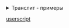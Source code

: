 <details>
  <summary>Транслит - примеры</summary>

№ | Алфавит
------------ | -------------
1 | `a b v g d e ë ž z i j k l m n o p r s t u f x c č š ś ġ y q ė ũ ã`
2 | `a b v g d e e z z i j k l m n o p r s t u f x c c s s g y q e u a`
3 | `a b v g d e ë ž z i y k l m n o p r s t u f x c č š ś ġ ī q ė ũ ã`
4 | `a b v g d e ë ž z i y k l m n o p r s t u f x c č š ś ġ ĭ q ė ũ ã`
5 | `a b v g d e ë ž z i y k l m n o p r s t u f x c č š ś ġ î q ė ũ ã`
6 | `a b v g d e ë ž z i j k l m n o p r s t u f x c ç ş ś ġ y q ė ų ą`
</details>

[userscript](https://greasyfork.org/scripts/21717)
